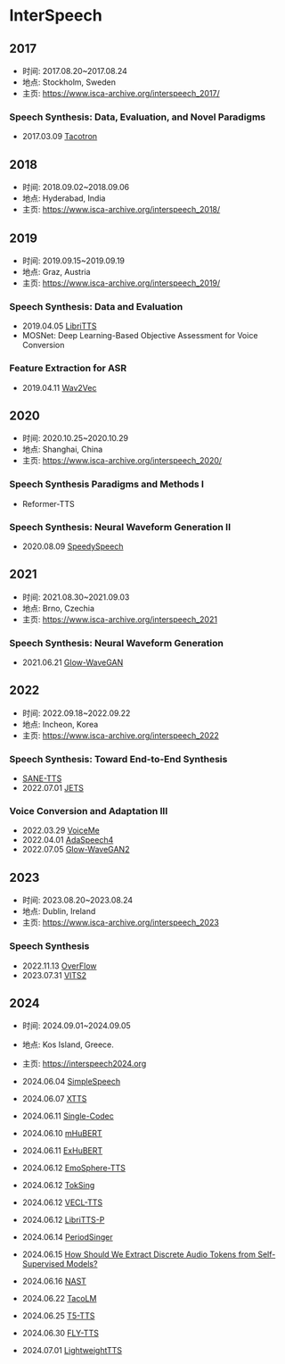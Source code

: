 # InterSpeech


## 2017

- 时间: 2017.08.20~2017.08.24
- 地点: Stockholm, Sweden
- 主页: <https://www.isca-archive.org/interspeech_2017/>

### Speech Synthesis: Data, Evaluation, and Novel Paradigms

- 2017.03.09 [Tacotron](../Models/TTS2_Acoustic/2017.03.29_Tacotron.md)

## 2018

- 时间: 2018.09.02~2018.09.06
- 地点: Hyderabad, India
- 主页: <https://www.isca-archive.org/interspeech_2018/>

## 2019

- 时间: 2019.09.15~2019.09.19
- 地点: Graz, Austria
- 主页: <https://www.isca-archive.org/interspeech_2019/>

### Speech Synthesis: Data and Evaluation

- 2019.04.05 [LibriTTS](../Datasets/2019.04.05_LibriTTS.md)
- MOSNet: Deep Learning-Based Objective Assessment for Voice Conversion

### Feature Extraction for ASR

- 2019.04.11 [Wav2Vec](../Models/Speech_Representaion/2019.04.11_Wav2Vec.md)

## 2020

- 时间: 2020.10.25~2020.10.29
- 地点: Shanghai, China
- 主页: <https://www.isca-archive.org/interspeech_2020/>

### Speech Synthesis Paradigms and Methods I

- Reformer-TTS

### Speech Synthesis: Neural Waveform Generation II

- 2020.08.09 [SpeedySpeech](../Models/TTS2_Acoustic/2020.08.09_SpeedySpeech.md)

## 2021

- 时间: 2021.08.30~2021.09.03
- 地点: Brno, Czechia
- 主页: <https://www.isca-archive.org/interspeech_2021>

### Speech Synthesis: Neural Waveform Generation

- 2021.06.21 [Glow-WaveGAN](../Models/E2E/2021.06.21_Glow-WaveGAN.md)

## 2022

- 时间: 2022.09.18~2022.09.22
- 地点: Incheon, Korea
- 主页: <https://www.isca-archive.org/interspeech_2022>

### Speech Synthesis: Toward End-to-End Synthesis

- [SANE-TTS](../Models/E2E/SANE-TTS.md)
- 2022.07.01 [JETS](../Models/E2E/2022.07.01_JETS.md)

### Voice Conversion and Adaptation III

- 2022.03.29 [VoiceMe](../Models/E2E/2022.03.29_VoiceMe.md)
- 2022.04.01 [AdaSpeech4](../Models/TTS2_Acoustic/2022.04.01_AdaSpeech4.md)
- 2022.07.05 [Glow-WaveGAN2](../Models/E2E/2022.07.05_Glow-WaveGAN2.md)

## 2023

- 时间: 2023.08.20~2023.08.24
- 地点: Dublin, Ireland
- 主页: <https://www.isca-archive.org/interspeech_2023>

### Speech Synthesis

- 2022.11.13 [OverFlow](../Models/TTS2_Acoustic/2022.11.13_OverFlow.md)
- 2023.07.31 [VITS2](../Models/E2E/2023.07.31_VITS2.md)

## 2024

- 时间: 2024.09.01~2024.09.05
- 地点: Kos Island, Greece.
- 主页: <https://interspeech2024.org>


- 2024.06.04 [SimpleSpeech](../Models/Diffusion/2024.06.04_SimpleSpeech.md)
- 2024.06.07 [XTTS](../Models/_tmp/2024.06.07_XTTS.md)
- 2024.06.11 [Single-Codec](../Models/Speech_Neural_Codec/2024.06.11_Single-Codec.md)
- 2024.06.10 [mHuBERT](../Models/Speech_Representaion/2024.06.10_mHuBERT.md)
- 2024.06.11 [ExHuBERT](../Models/Speech_Representaion/2024.06.11_ExHuBERT.md)
- 2024.06.12 [EmoSphere-TTS](../Models/_tmp/2024.06.12_EmoSphere-TTS.md)
- 2024.06.12 [TokSing](../Models/Singing_Voice/2024.06.12_TokSing.md)
- 2024.06.12 [VECL-TTS](../Models/_tmp/2024.06.12_VECL-TTS.md)
- 2024.06.12 [LibriTTS-P](../Datasets/2024.06.12_LibriTTS-P.md)
- 2024.06.14 [PeriodSinger](../Models/Singing_Voice/2024.06.14_PeriodSinger.md)
- 2024.06.15 [How Should We Extract Discrete Audio Tokens from Self-Supervised Models?](../Models/_Full/2024.06.15_How_Should_We_Extract_Discrete_Audio_Tokens_from_Self-Supervised_Models.md)
- 2024.06.16 [NAST](../Models/_tmp/2024.06.16_NAST.md)
- 2024.06.22 [TacoLM](../Models/_tmp/2024.06.22_TacoLM.md)
- 2024.06.25 [T5-TTS](../Models/_tmp/2024.06.25_T5-TTS.md)
- 2024.06.30 [FLY-TTS](../Models/E2E/2024.06.30_FLY-TTS.md)
- 2024.07.01 [LightweightTTS](../Models/_tmp/2024.07.01_LightweightTTS.md)